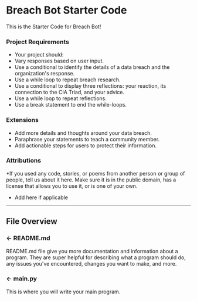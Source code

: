 # Breach Bot Starter Code

This is the Starter Code for Breach Bot!

### Project Requirements
- Your project should:
- Vary responses based on user input.
- Use a conditional to identify the details of a data breach and the organization's response.
- Use a while loop to repeat breach research.
- Use a conditional to display three reflections:  your reaction, its connection to the CIA Triad, and your advice.
- Use a while loop to repeat reflections.
- Use a break statement to end the while-loops.

### Extensions
- Add more details and thoughts around your data breach.
- Paraphrase your statements to teach a community member.
- Add actionable steps for users to protect their information.

###  Attributions
*If you used any code, stories, or poems from another person or group of people, tell us about it here. Make sure it is in the public domain, has a license that allows you to use it, or is one of your own. 
- Add here if applicable

---

## File Overview

### ← README.md

README.md file give you more documentation and information about a program. They are super helpful for describing what a program should do, any issues you've encountered, changes you want to make, and more. 

### ← main.py
This is where you will write your main program.